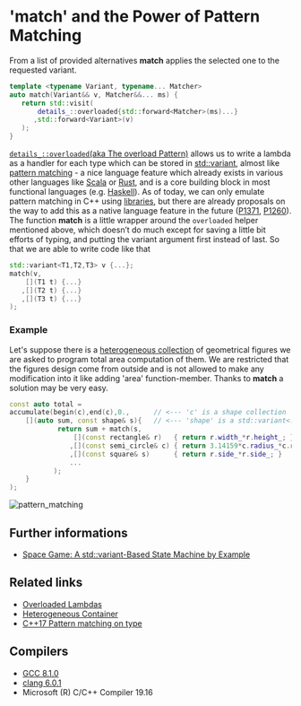 # 'match' and the Power of Pattern Matching
From a list of provided alternatives __match__ applies the selected one to the requested variant.
```cpp
template <typename Variant, typename... Matcher>
auto match(Variant&& v, Matcher&&... ms) {
   return std::visit(
       details_::overloaded{std::forward<Matcher>(ms)...} 
      ,std::forward<Variant>(v)
   );
}
```
[`details_::overloaded`(aka The overload Pattern)](https://www.bfilipek.com/2019/02/2lines3featuresoverload.html) allows us to write a lambda as a handler for each type which can be stored in [std::variant](https://en.cppreference.com/w/cpp/utility/variant), 
almost like [pattern matching](https://en.wikipedia.org/wiki/Pattern_matching) - a nice language feature which already exists in various other languages like [Scala](https://docs.scala-lang.org/tour/pattern-matching.html) or [Rust](https://doc.rust-lang.org/1.8.0/book/patterns.html), and is a core building block in most functional languages (e.g. [Haskell](https://www.haskell.org/tutorial/patterns.html)). 
As of today, we can only emulate pattern matching in C++ using [libraries](https://github.com/mpark/patterns), but there are already proposals on the way to add this as a native language feature in the future ([P1371](http://www.open-std.org/jtc1/sc22/wg21/docs/papers/2019/p1371r0.pdf), [P1260](http://www.open-std.org/jtc1/sc22/wg21/docs/papers/2018/p1260r0.pdf)). 
The function __match__ is a little wrapper around the `overloaded` helper mentioned above, which doesn’t do much except for saving a little bit efforts of typing, and putting the variant argument first instead of last. 
So that we are able to write code like that
```cpp
std::variant<T1,T2,T3> v {...};
match(v,
    [](T1 t) {...}
   ,[](T2 t) {...}
   ,[](T3 t) {...}
);
```
### Example
Let's suppose there is a [heterogeneous collection](https://github.com/nikolaAV/Modern-Cpp/tree/master/variant/heterogeneous_container) of geometrical figures we are asked to program total area computation  of them. 
We are restricted that the figures design come from outside and is not allowed to make any modification into it like adding 'area' function-member. 
Thanks to __match__ a solution may be very easy.  
```cpp
const auto total = 
accumulate(begin(c),end(c),0.,	    // <--- 'c' is a shape collection
    [](auto sum, const shape& s){   // <--- 'shape' is a std::variant<...>
            return sum + match(s,
                [](const rectangle& r)   { return r.width_*r.height_; }
               ,[](const semi_circle& c) { return 3.14159*c.radius_*c.radius_*.5; }
               ,[](const square& s)      { return r.side_*r.side_; }
               ...
		   );
    }
);
```
![pattern_matching](https://www.walletfox.com/course/cheatsheetsSource/pattern_matching_classes_cheatsheet-compressor.png)

## Further informations
* [Space Game: A std::variant-Based State Machine by Example](https://www.bfilipek.com/2019/06/fsm-variant-game.html)

## Related links
* [Overloaded Lambdas](https://github.com/nikolaAV/Modern-Cpp/tree/master/lambda/lambda_overloaded)
* [Heterogeneous Container](https://github.com/nikolaAV/Modern-Cpp/tree/master/variant/heterogeneous_container)
* [C++17 Pattern matching on type](https://github.com/nikolaAV/Modern-Cpp/tree/master/variant/pattern_matching)

## Compilers
* [GCC 8.1.0](https://wandbox.org/)
* [clang 6.0.1](https://wandbox.org/)
* Microsoft (R) C/C++ Compiler 19.16 
